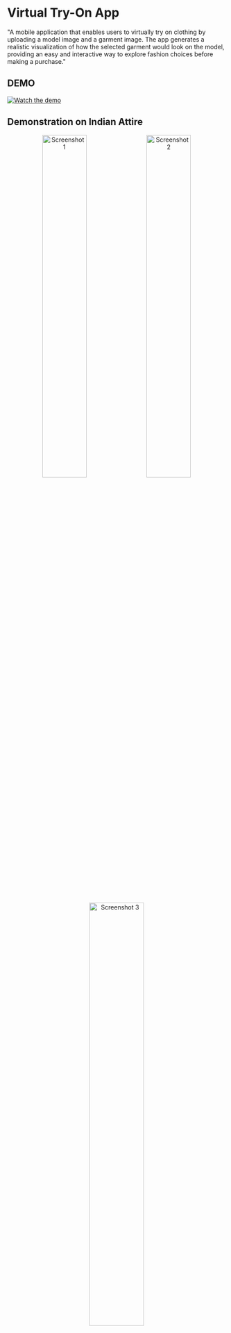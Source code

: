# Virtual Try-On App

"A mobile application that enables users to virtually try on clothing by uploading a model image and a garment image. The app generates a realistic visualization of how the selected garment would look on the model, providing an easy and interactive way to explore fashion choices before making a purchase."

## DEMO
[![Watch the demo](https://img.youtube.com/vi/s_cGy05-u3Q/hqdefault.jpg)](https://youtube.com/shorts/s_cGy05-u3Q?feature=share)

## Demonstration on Indian Attire

<p align="center">
  <img src="https://novagito-bucket.s3.us-east-1.amazonaws.com/uploads/1741949496527-qv55qn.jpg" alt="Screenshot 1" width="45%" style="margin-right: 10px;"/>
  <img src="https://novagito-bucket.s3.us-east-1.amazonaws.com/uploads/1741949496478-vgnzou.jpg" alt="Screenshot 2" width="45%"/>
</p>

<p align="center">
  <img src="https://v3.fal.media/files/zebra/gbrT1YR0wTlig3wnYUsGV_c72b224676394a1da12b20ee8a9eef37.png" alt="Screenshot 3" width="50%"/>
</p>

## Product Architecture

View app architecture and design diagrams on [Excalidraw](https://excalidraw.com/#json=O1KQ_5Pl47h6cMlGf56P8,M4zHHwGfHlf24BbVPdOOww).

## Features for future

- User profile management
- Favorites and recently viewed items
- Sharing functionality for social media
- Integration with popular e-commerce platforms

## Tech Stack

### Backend
- Node.js
- Express.js
- AWS S3 for image storage
- RESTful API architecture

### Frontend
- React Native
- Expo framework
- Expo Router for routing

## Getting Started

### Prerequisites
- Node.js (v14 or later)
- npm or yarn
- Expo CLI
- AWS Account (for S3 storage)

### Installation

#### Backend Setup
1. Clone the repository
   ```bash
   git clone https://github.com/rshdhere/virtual-tryon-app.git
   cd virtual-tryon-app/backend
   ```

2. Install dependencies
   ```bash
   npm install
   ```

3. Create a `.env` file in the backend directory with the following variables:
   ```
   PORT=5000
   JWT_SECRET=your_jwt_secret
   AWS_ACCESS_KEY_ID=your_access_key_id
   AWS_SECRET_ACCESS_KEY=your_secret_access_key
   AWS_REGION=your_aws_region
   S3_BUCKET=your_s3_bucket_name
   ```

4. Start the backend server
   ```bash
   npm start
   ```

#### Frontend Setup
1. Navigate to the frontend directory
   ```bash
   cd ../my-app
   ```

2. Install dependencies
   ```bash
   npm install
   ```

3. Create a `.env` file in the frontend directory with your backend API URL:
   ```
   API_URL=http://your_backend_api_url
   ```

4. Start the Expo development server
   ```bash
   expo start
   ```

5. Use the Expo Go app on your mobile device to scan the QR code or run on an emulator

## Usage

just a mvp


## Contributing

1. Fork the repository
2. Create your feature branch (`git checkout -b feature/amazing-feature`)
3. Commit your changes (`git commit -m 'Add some amazing feature'`)
4. Push to the branch (`git push origin feature/amazing-feature`)
5. Open a pull request

## License

This project is licensed under the MIT License - see the LICENSE file for details.

## Acknowledgments

- [Expo](https://expo.dev/) - For the React Native framework
- [Express.js](https://expressjs.com/) - For the backend framework
